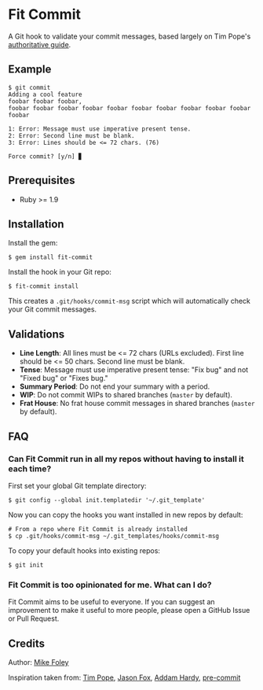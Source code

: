 # Fit Commit

A Git hook to validate your commit messages, based largely on Tim Pope's [authoritative guide](http://tbaggery.com/2008/04/19/a-note-about-git-commit-messages.html).

## Example

```
$ git commit
Adding a cool feature
foobar foobar foobar,
foobar foobar foobar foobar foobar foobar foobar foobar foobar foobar foobar

1: Error: Message must use imperative present tense.
2: Error: Second line must be blank.
3: Error: Lines should be <= 72 chars. (76)

Force commit? [y/n] ▊
```

## Prerequisites

* Ruby >= 1.9

## Installation

Install the gem:

    $ gem install fit-commit

Install the hook in your Git repo:

    $ fit-commit install

This creates a `.git/hooks/commit-msg` script which will automatically check your Git commit messages.

## Validations

* **Line Length**: All lines must be <= 72 chars (URLs excluded). First line should be <= 50 chars. Second line must be blank.
* **Tense**: Message must use imperative present tense: "Fix bug" and not "Fixed bug" or "Fixes bug."
* **Summary Period**: Do not end your summary with a period.
* **WIP**: Do not commit WIPs to shared branches (`master` by default).
* **Frat House**: No frat house commit messages in shared branches (`master` by default).


## FAQ

### Can Fit Commit run in all my repos without having to install it each time?
First set your global Git template directory:

```
$ git config --global init.templatedir '~/.git_template'
```

Now you can copy the hooks you want installed in new repos by default:

```
# From a repo where Fit Commit is already installed
$ cp .git/hooks/commit-msg ~/.git_templates/hooks/commit-msg
```

To copy your default hooks into existing repos:

```
$ git init
```

### Fit Commit is too opinionated for me. What can I do?
Fit Commit aims to be useful to everyone. If you can suggest an improvement to make it useful to more people, please open a GitHub Issue or Pull Request.


## Credits

Author: [Mike Foley](https://github.com/m1foley)

Inspiration taken from: [Tim Pope](http://tbaggery.com/2008/04/19/a-note-about-git-commit-messages.html), [Jason Fox](https://gist.github.com/jasonrobertfox/8057124), [Addam Hardy](http://addamhardy.com/blog/2013/06/05/good-commit-messages-and-enforcing-them-with-git-hooks/), [pre-commit](https://github.com/jish/pre-commit)
